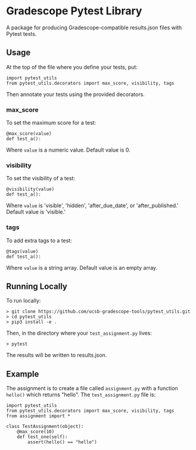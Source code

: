 # Gradescope Pytest Library

A package for producing Gradescope-compatible results.json files with Pytest tests.

## Usage

At the top of the file where you define your tests, put:

```
import pytest_utils
from pytest_utils.decorators import max_score, visibility, tags
```

Then annotate your tests using the provided decorators.

### max_score

To set the maximum score for a test:

```
@max_score(value)
def test_a():
```

Where `value` is a numeric value. Default value is 0.

### visibility

To set the visibility of a test:

```
@visibility(value)
def test_a():
```

Where `value` is 'visible', 'hidden', 'after\_due\_date', or 'after\_published.' Default value is 'visible.'

### tags

To add extra tags to a test:

```
@tags(value)
def test_a():
```

Where `value` is a string array. Default value is an empty array.

## Running Locally

To run locally:

```
> git clone https://github.com/ucsb-gradescope-tools/pytest_utils.git
> cd pytest_utils
> pip3 install -e .
```

Then, in the directory where your `test_assignment.py` lives:

```
> pytest
```

The results will be written to results.json.

## Example

The assignment is to create a file called `assignment.py` with a function `hello()` which returns "hello". The `test_assignment.py` file is:

```
import pytest_utils
from pytest_utils.decorators import max_score, visibility, tags
from assignment import *

class TestAssignment(object):
    @max_score(10)
    def test_one(self):
        assert(hello() == "hello")
```
